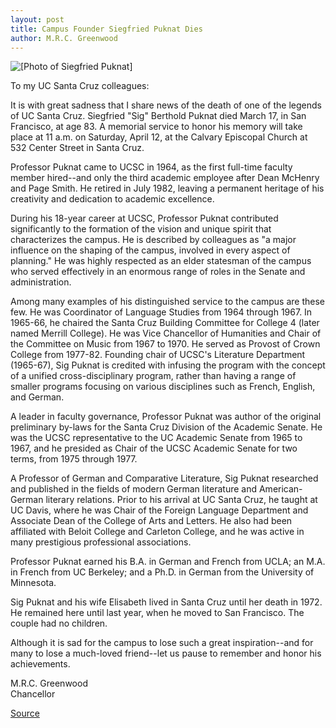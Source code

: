 ```yaml
---
layout: post
title: Campus Founder Siegfried Puknat Dies
author: M.R.C. Greenwood
---
```


![\[Photo of Siegfried Puknat\]][1]

To my UC Santa Cruz colleagues:

It is with great sadness that I share news of the death of one of the legends of UC Santa Cruz. Siegfried "Sig" Berthold Puknat died March 17, in San Francisco, at age 83. A memorial service to honor his memory will take place at 11 a.m. on Saturday, April 12, at the Calvary Episcopal Church at 532 Center Street in Santa Cruz.

Professor Puknat came to UCSC in 1964, as the first full-time faculty member hired--and only the third academic employee after Dean McHenry and Page Smith. He retired in July 1982, leaving a permanent heritage of his creativity and dedication to academic excellence.

During his 18-year career at UCSC, Professor Puknat contributed significantly to the formation of the vision and unique spirit that characterizes the campus. He is described by colleagues as "a major influence on the shaping of the campus, involved in every aspect of planning." He was highly respected as an elder statesman of the campus who served effectively in an enormous range of roles in the Senate and administration.

Among many examples of his distinguished service to the campus are these few. He was Coordinator of Language Studies from 1964 through 1967. In 1965-66, he chaired the Santa Cruz Building Committee for College 4 (later named Merrill College). He was Vice Chancellor of Humanities and Chair of the Committee on Music from 1967 to 1970. He served as Provost of Crown College from 1977-82. Founding chair of UCSC's Literature Department (1965-67), Sig Puknat is credited with infusing the program with the concept of a unified cross-disciplinary program, rather than having a range of smaller programs focusing on various disciplines such as French, English, and German.

A leader in faculty governance, Professor Puknat was author of the original preliminary by-laws for the Santa Cruz Division of the Academic Senate. He was the UCSC representative to the UC Academic Senate from 1965 to 1967, and he presided as Chair of the UCSC Academic Senate for two terms, from 1975 through 1977.

A Professor of German and Comparative Literature, Sig Puknat researched and published in the fields of modern German literature and American-German literary relations. Prior to his arrival at UC Santa Cruz, he taught at UC Davis, where he was Chair of the Foreign Language Department and Associate Dean of the College of Arts and Letters. He also had been affiliated with Beloit College and Carleton College, and he was active in many prestigious professional associations.

Professor Puknat earned his B.A. in German and French from UCLA; an M.A. in French from UC Berkeley; and a Ph.D. in German from the University of Minnesota.

Sig Puknat and his wife Elisabeth lived in Santa Cruz until her death in 1972. He remained here until last year, when he moved to San Francisco. The couple had no children.

Although it is sad for the campus to lose such a great inspiration--and for many to lose a much-loved friend--let us pause to remember and honor his achievements.

M.R.C. Greenwood  
Chancellor

[1]: http://www1.ucsc.edu/oncampus/art/siegfried_puknat.gif

[Source](http://www1.ucsc.edu/oncampus/currents/97-03-24/puknat.htm "Permalink to Campus founder Siegfried Puknat dies: 03-24-97")
